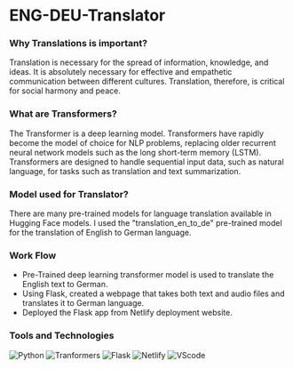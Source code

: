 # ENG-DEU-Translator
### Why Translations is important?
Translation is necessary for the spread of information, knowledge, and ideas. It is absolutely necessary for effective and empathetic communication between different cultures.
Translation, therefore, is critical for social harmony and peace.

### What are Transformers?
The Transformer is a deep learning model. Transformers have rapidly become the model of choice for NLP problems, replacing older recurrent neural network models such as the long short-term memory (LSTM). Transformers are designed to handle sequential input data, such as natural language, for tasks such as translation and text summarization.

### Model used for Translator?
There are many pre-trained models for language translation available in Hugging Face models. I used the "translation_en_to_de" pre-trained model for the translation of English to German language.

### Work Flow
* Pre-Trained deep learning transformer model is used to translate the English text to German.
* Using Flask, created a webpage that takes both text and audio files and translates it to German language.
* Deployed the Flask app from Netlify deployment website.

### Tools and Technologies
<img alt="Python" src="https://img.shields.io/badge/python%20-%2314354C.svg?&style=for-the-badge&logo=python&logoColor=white"/>
<img alt="Tranformers" src="https://img.shields.io/badge/Transformers%20-%23150458.svg?&style=for-the-badge&logo=Transformers&logoColor=white" />
<img alt="Flask" src="https://img.shields.io/badge/Flask%20-%23150458.svg?&style=for-the-badge&logo=Flask&logoColor=white" />
<img alt="Netlify" src="https://img.shields.io/badge/Netlify%20-%23EE4C2C.svg?&style=for-the-badge&logo=Netlify&logoColor=white" />
<img alt="VScode" src="https://img.shields.io/badge/VScode%20-%23F37626.svg?&style=for-the-badge&logo=VScode&logoColor=white" />

